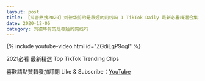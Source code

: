 ```yaml
---
layout: post
title: 【抖音熱搜2020】刘德华剪的是薇娅的网线吗 1 TikTok Daily 最新必看精選合集2020 12 06
date: 2020-12-06
category: 刘德华剪的是薇娅的网线吗
---
```


{% include youtube-video.html id="ZGdiLgP9ogI" %}

2021必看 最新精選 Top TikTok Trending Clips

喜歡請點贊轉發加訂閱 Like & Subscribe：[YouTube](https://www.youtube.com/channel/UCAoR7VcanIPd04uEq_GIylA/videos)

